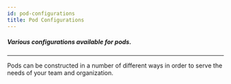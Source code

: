 ```yaml
---
id: pod-configurations
title: Pod Configurations
---
```


##### Various configurations available for pods.
---

Pods can be constructed in a number of different ways in order to serve the needs of your team and organization.